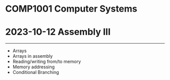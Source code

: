 # COMP1001 Computer Systems
# 2023-10-12 Assembly III

---

- Arrays
- Arrays in assembly
- Reading/writing from/to memory
- Memory addressing
- Conditional Branching 

